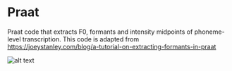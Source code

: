 # Praat
Praat code that extracts F0, formants and intensity midpoints of phoneme-level transcription. 
This code is adapted from https://joeystanley.com/blog/a-tutorial-on-extracting-formants-in-praat

![alt text](https://github.com/NajwaAlGhamdi/NG/blob/master/snap.png)

